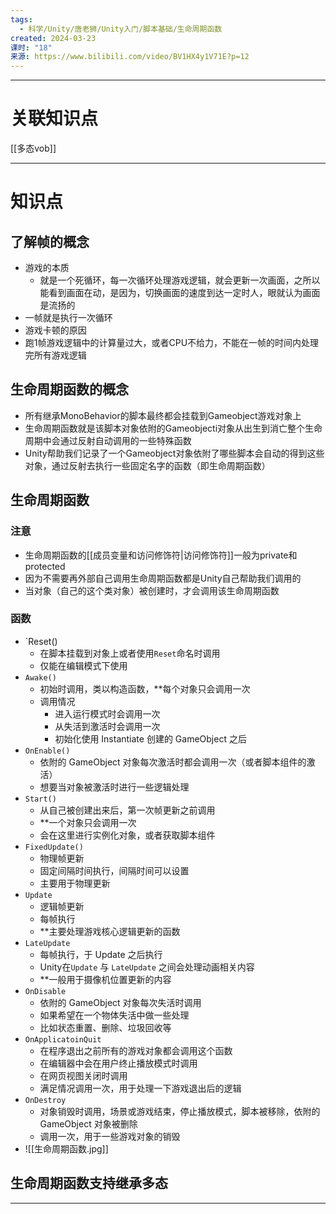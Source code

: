 ```yaml
---
tags:
  - 科学/Unity/唐老狮/Unity入门/脚本基础/生命周期函数
created: 2024-03-23
课时: "18"
来源: https://www.bilibili.com/video/BV1HX4y1V71E?p=12
---
```



---
# 关联知识点

[[多态vob]]

---
# 知识点

## 了解帧的概念

- 游戏的本质
	- 就是一个死循环，每一次循环处理游戏逻辑，就会更新一次画面，之所以能看到画面在动，是因为，切换画面的速度到达一定时人，眼就认为画面是流扬的
- 一帧就是执行一次循环
- 游戏卡顿的原因
- 跑1帧游戏逻辑中的计算量过大，或者CPU不给力，不能在一帧的时间内处理完所有游戏逻辑
## 生命周期函数的概念

- 所有继承MonoBehavior的脚本最终都会挂载到Gameobject游戏对象上
- 生命周期函数就是该脚本对象依附的Gameobjecti对象从出生到消亡整个生命周期中会通过反射自动调用的一些特殊函数
- Unity帮助我们记录了一个Gameobject对象依附了哪些脚本会自动的得到这些对象，通过反射去执行一些固定名字的函数（即生命周期函数）
## 生命周期函数

### 注意

- 生命周期函数的[[成员变量和访问修饰符|访问修饰符]]一般为private和protected
- 因为不需要再外部自己调用生命周期函数都是Unity自己帮助我们调用的
- 当对象（自己的这个类对象）被创建时，才会调用该生命周期函数
### 函数

- `Reset()
	- 在脚本挂载到对象上或者使用`Reset`命名时调用
	- 仅能在编辑模式下使用
- `Awake()`
	- 初始时调用，类以构造函数，**每个对象只会调用一次
	- 调用情况
		- 进入运行模式时会调用一次
		- 从失活到激活时会调用一次
		- 初始化使用 Instantiate 创建的 GameObject 之后
- `OnEnable()`
	- 依附的 GameObject 对象每次激活时都会调用一次（或者脚本组件的激活）
	- 想要当对象被激活时进行一些逻辑处理
- `Start()`
	- 从自己被创建出来后，第一次帧更新之前调用
	- **一个对象只会调用一次
	- 会在这里进行实例化对象，或者获取脚本组件
- `FixedUpdate()`
	- 物理帧更新
	- 固定间隔时间执行，间隔时间可以设置
	- 主要用于物理更新
- `Update`
	- 逻辑帧更新
	- 每帧执行
	- **主要处理游戏核心逻辑更新的函数
- `LateUpdate`
	- 每帧执行，于 Update 之后执行
	- Unity在`Update`  与 `LateUpdate` 之间会处理动画相关内容
	- **一般用于摄像机位置更新的内容
- `OnDisable`
	- 依附的 GameObject 对象每次失活时调用
	- 如果希望在一个物体失活中做一些处理
	- 比如状态重置、删除、垃圾回收等
- `OnApplicatoinQuit`
	- 在程序退出之前所有的游戏对象都会调用这个函数
	- 在编辑器中会在用户终止播放模式时调用
	- 在网页视图关闭时调用
	- 满足情况调用一次，用于处理一下游戏退出后的逻辑
- `OnDestroy`
	- 对象销毁时调用，场景或游戏结束，停止播放模式，脚本被移除，依附的 GameObject 对象被删除
	- 调用一次，用于一些游戏对象的销毁
- ![[生命周期函数.jpg]]
## 生命周期函数支持继承多态

---
